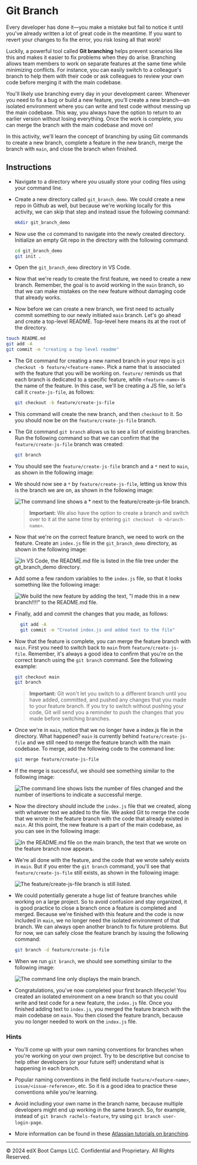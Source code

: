 # Git Branch

Every developer has done it&mdash;you make a mistake but fail to notice it until you've already written a lot of great code in the meantime. If you want to revert your changes to fix the error, you risk losing all that work!

Luckily, a powerful tool called **Git branching** helps prevent scenarios like this and makes it easier to fix problems when they do arise. Branching allows team members to work on separate features at the same time while minimizing conflicts. For instance, you can easily switch to a colleague's branch to help them with their code or ask colleagues to review your own code before merging it with the main codebase.

You'll likely use branching every day in your development career. Whenever you need to fix a bug or build a new feature, you'll create a new branch&mdash;an isolated environment where you can write and test code without messing up the main codebase. This way, you always have the option to return to an earlier version without losing everything. Once the work is complete, you can merge the branch with the main codebase and move on!

In this activity, we'll learn the concept of branching by using Git commands to create a new branch, complete a feature in the new branch, merge the branch with `main`, and close the branch when finished.

## Instructions

* Navigate to a directory where you usually store your coding files using your command line.

* Create a new directory called `git_branch_demo`. We could create a new repo in Github as well, but because we're working locally for this activity, we can skip that step and instead issue the following command:

  ```bash
  mkdir git_branch_demo
  ```

* Now use the `cd` command to navigate into the newly created directory. Initialize an empty Git repo in the directory with the following command:

  ```bash
  cd git_branch_demo
  git init .
  ```

* Open the `git_branch_demo` directory in VS Code.

* Now that we're ready to create the first feature, we need to create a new branch. Remember, the goal is to avoid working in the `main` branch, so that we can make mistakes on the new feature without damaging code that already works.

* Now before we can create a new branch, we first need to actually commit something to our newly initiated `main` branch. Let's go ahead and create a top-level README. Top-level here means its at the root of the directory.

```bash
touch README.md
git add -A
git commit -m "creating a top level readme"
```

* The Git command for creating a new named branch in your repo is `git checkout -b feature/<feature-name>`. Pick a name that is associated with the feature that you will be working on. `feature/` reminds us that each branch is dedicated to a specific feature, while `<feature-name>` is the name of the feature. In this case, we'll be creating a JS file, so let's call it `create-js-file`, as follows:

  ```bash
  git checkout -b feature/create-js-file
  ```

* This command will create the new branch, and then `checkout` to it. So you should now be on the `feature/create-js-file` branch.

* The Git command `git branch` allows us to see a list of existing branches. Run the following command so that we can confirm that the `feature/create-js-file` branch was created:

  ```bash
  git branch
  ```

* You should see the `feature/create-js-file` branch and a `*` next to `main`, as shown in the following image:

* We should now see a `*` by `feature/create-js-file`, letting us know this is the branch we are on, as shown in the following image:

  ![The command line shows a * next to the feature/create-js-file branch.](Images/02-switch-branch.png)

  > **Important:** We also have the option to create a branch and switch over to it at the same time by entering `git checkout -b <branch-name>`.

* Now that we're on the correct feature branch, we need to work on the feature. Create an `index.js` file in the `git_branch_demo` directory, as shown in the following image:

  ![In VS Code, the README.md file is listed in the file tree under the git_branch_demo directory.](Images/03-index-js.png)

* Add some a few random variables to the `index.js` file, so that it looks something like the following image:

  ![We build the new feature by adding the text, "I made this in a new branch!!!!" to the README.md file.](Images/04-new-variables.png)

* Finally, add and commit the changes that you made, as follows:

  ```bash
    git add -A
    git commit -m "Created index.js and added text to the file"
    ```

* Now that the feature is complete, you can merge the feature branch with `main`. First you need to switch back to `main` from `feature/create-js-file`. Remember, it's always a good idea to confirm that you're on the correct branch using the `git branch` command. See the following example:

  ```bash
  git checkout main
  git branch
  ```

  > **Important:** Git won't let you switch to a different branch until you have added, committed, and pushed any changes that you made to your feature branch. If you try to switch without pushing your code, Git will send you a reminder to push the changes that you made before switching branches.

* Once we're in `main`, notice that we no longer have a index.js file in the directory. What happened? `main` is currently behind `feature/create-js-file` and we still need to merge the feature branch with the main codebase. To merge, add the following code to the command line:

  ```bash
  git merge feature/create-js-file
  ```

* If the merge is successful, we should see something similar to the following image:

  ![The command line shows lists the number of files changed and the number of insertions to indicate a successful merge.](Images/05-merge.png)

* Now the directory should include the `index.js` file that we created, along with whatever text we added to the file. We asked Git to merge the code that we wrote in the feature branch with the code that already existed in `main`. At this point, the new feature is a part of the main codebase, as you can see in the following image:

  ![In the README.md file on the main branch, the text that we wrote on the feature branch now appears.](Images/06-success-merge.png)

* We're all done with the feature, and the code that we wrote safely exists in `main`. But if you enter the `git branch` command, you'll see that `feature/create-js-file` still exists, as shown in the following image:

  ![The feature/create-js-file branch is still listed.](Images/07-still-exists.png)

* We could potentially generate a huge list of feature branches while working on a large project. So to avoid confusion and stay organized, it is good practice to close a branch once a feature is completed and merged. Because we're finished with this feature and the code is now included in `main`, we no longer need the isolated environment of that branch. We can always open another branch to fix future problems. But for now, we can safely close the feature branch by issuing the following command:

  ```bash
  git branch -d feature/create-js-file
  ```

* When we run `git branch`, we should see something similar to the following image:

  ![The command line only displays the main branch.](Images/08-deleted-branch.png)

* Congratulations, you've now completed your first branch lifecycle! You created an isolated environment on a new branch so that you could write and test code for a new feature, the `index.js` file. Once you finished adding text to `index.js`, you merged the feature branch with the main codebase on `main`. You then closed the feature branch, because you no longer needed to work on the `index.js` file.

### Hints

* You'll come up with your own naming conventions for branches when you're working on your own project. Try to be descriptive but concise to help other developers (or your future self) understand what is happening in each branch.

* Popular naming conventions in the field include `feature/<feature-name>`, `issue/<issue-reference>`, etc. So it is a good idea to practice these conventions while you're learning.

* Avoid including your own name in the branch name, because multiple developers might end up working in the same branch. So, for example, instead of `git branch rachels-feature`, try using `git branch user-login-page`.

* More information can be found in these [Atlassian tutorials on branching](https://www.atlassian.com/git/tutorials/using-branches).

---

© 2024 edX Boot Camps LLC. Confidential and Proprietary. All Rights Reserved.

